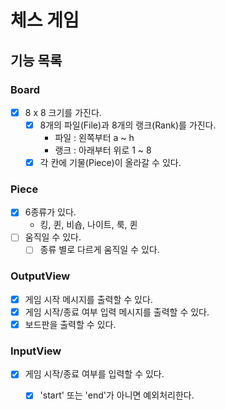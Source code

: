 # 체스 게임

## 기능 목록

### Board
- [x] 8 x 8 크기를 가진다.
  - [x] 8개의 파일(File)과 8개의 랭크(Rank)를 가진다.
    - 파일 : 왼쪽부터 a ~ h
    - 랭크 : 아래부터 위로 1 ~ 8
  - [x] 각 칸에 기물(Piece)이 올라갈 수 있다.

### Piece
- [x] 6종류가 있다.
  - 킹, 퀸, 비숍, 나이트, 룩, 퀸
- [ ] 움직일 수 있다.
  - [ ] 종류 별로 다르게 움직일 수 있다.

### OutputView
- [x] 게임 시작 메시지를 출력할 수 있다.
- [x] 게임 시작/종료 여부 입력 메시지를 출력할 수 있다.
- [x] 보드판을 출력할 수 있다.

### InputView
- [x] 게임 시작/종료 여부를 입력할 수 있다.
  - [x] 'start' 또는 'end'가 아니면 예외처리한다.

